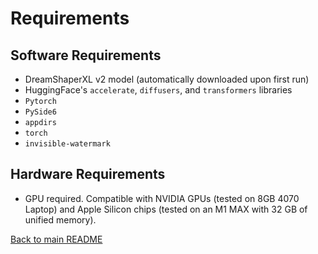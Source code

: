 # Requirements

## Software Requirements

- DreamShaperXL v2 model (automatically downloaded upon first run)
- HuggingFace's `accelerate`, `diffusers`, and `transformers` libraries
- `Pytorch`
- `PySide6`
- `appdirs`
- `torch`
- `invisible-watermark`

## Hardware Requirements

- GPU required. Compatible with NVIDIA GPUs (tested on 8GB 4070 Laptop) and Apple Silicon chips (tested on an M1 MAX with 32 GB of unified memory).

[Back to main README](../README.md)
